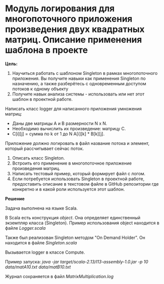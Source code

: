 # Модуль логирования для многопоточного приложения произведения двух квадратных матриц. Описание применения шаблона в проекте

**Цель:**
  1. Научиться работать с шаблоном Singleton в рамках многопоточного приложения. Вы получите навыки как применения Singleton по назначению, а также разберётесь с одновременным доступом потоков к одному объекту
  2. Получите навык анализа системы - использовать или нет этот шаблон в проектной работе.

Написать класс logger для написанного приложения умножения матриц:
- Даны две матрицы A и B размерности N x N.
- Необходимо вычислить их произведение: матрицу С.
- C[i][j] = сумма по k от 1 до N A[i][k] * B[k][j].

Приложение должно логировать в файл название потока и элемент, который рассчитывает сейчас поток.

1. Описать класс Singleton. 
2. Встроить его применение в многопоточное приложение произведения матриц.
3. Написать тестовый пример, который формирует файл с логом. 
4. Если потребуется использовать Singleton в проектной работе, предоставить описание в текстовом файле в GitHub репозитории где конкретно и в какой роли используется этот шаблон.

**Решение**

Задача выполнена на языке Scala.

В Scala есть конструкция *object*. Она определяет единственный экземпляр класса (Singleton). Пример использования object находится в файле *Logger.scala*

Также был реализован Singleton методом "On Demand Holder". Он находится в файле *Singleton.scala*

Вызывается logger в классе Compute.

Пример запуска: *java -jar target/scala-2.13/l13-assembly-1.0.jar -p 10 data/matA10.txt data/matB10.txt*

Журнал сохраняется в файл *MatrixMultiplication.log*

